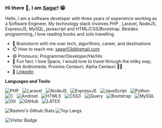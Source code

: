 ### Hi there 👋, I am [Sagar](https://rusty-sj.github.io/)! 😁
<!--
**rusty-sj/rusty-sj** is a ✨ _special_ ✨ repository because its `README.md` (this file) appears on your GitHub profile.
Here are some ideas to get you started:

- 🔭 I’m currently working on ...
- 🌱 I’m currently learning ...
- 👯 I’m looking to collaborate on ...
- 🤔 I’m looking for help with ...
- 💬 Ask me about ...
- 📫 How to reach me: ...
- 😄 Pronouns: ...
- ⚡ Fun fact: ...
- 🤔 I’m looking for help with Statistics
- 👯 I’m looking to collaborate on ...
-->

Hello, I am a software developer with three years of experience working as a Software Engineer. My technology stack involves PHP , Laravel, NodeJS, ExpressJS, MySQL, javascript and HTML/CSS/Bootstrap. Besides programming, I love reading books and solo travelling.

- 💬 Brainstorm with me over tech, algorithms, career, and destinations 
- 📫 How to reach me: sagar03d@gmail.com
- 😄 Pronouns: Programmer/Developer/He/His
- 🔭 Fun fact: I love Space, I would love to travel through the milky way, Visit Andromeda, Proxima Centauri, Alpha Centauri 👨‍🚀
- 📝 [LinkedIn](https://linkedin.com/in/sagar03d)

**Languages and Tools:** 

![PHP](https://img.shields.io/badge/-php-black?logo=php&style=social)&nbsp;&nbsp;
![Laravel](https://img.shields.io/badge/-laravel-black?logo=laravel&style=social)&nbsp;&nbsp;
![NodeJS](https://img.shields.io/node/v/2?style=flat-square)&nbsp;&nbsp;
![ExpressJS](https://img.shields.io/badge/-expressjs-black?logo=expressjs&style=social)&nbsp;&nbsp;
![JavaScript](https://img.shields.io/badge/-JavaScript-black?logo=javascript&style=social)&nbsp;&nbsp;
![Python](https://img.shields.io/badge/-Python-black?logo=Python&style=social)&nbsp;&nbsp;
![C](https://img.shields.io/badge/-C-black?logo=c&style=social)&nbsp;&nbsp;
![Android](https://img.shields.io/badge/-Android-black?logo=android&style=social)&nbsp;&nbsp;
![HTML5](https://img.shields.io/badge/-HTML5-black?logo=html5&style=social)&nbsp;&nbsp;
![CSS3](https://img.shields.io/badge/-CSS3-black?logo=css3&style=social)&nbsp;&nbsp;
![jQuery](https://img.shields.io/badge/-jQuery-black?logo=jquery&style=social)&nbsp;&nbsp;
![Bootstrap](https://img.shields.io/badge/-Bootstrap-black?logo=bootstrap&style=social)&nbsp;&nbsp;
![MySQL](https://img.shields.io/badge/-MySQL-black?logo=mysql&style=social)&nbsp;&nbsp;
![Git](https://img.shields.io/badge/-Git-black?logo=git&style=social)&nbsp;&nbsp;
![GitHub](https://img.shields.io/badge/-GitHub-black?logo=github&style=social)&nbsp;&nbsp;
![LATEX](https://img.shields.io/badge/-LATEX-black?logo=latex&style=social)&nbsp;&nbsp;

![Rashmi's Github Stats](https://github-readme-stats.vercel.app/api?username=sagar03d&count_private=true&show_icons=true&include_all_commits=true)
![Top Langs](https://github-readme-stats.vercel.app/api/top-langs/?username=sagar03d&hide=TeX&layout=compact)

![Visitor Badge](https://visitor-badge.laobi.icu/badge?page_id=sagar03d.sagar03d)
